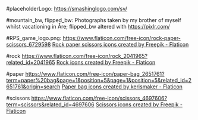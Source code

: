 #placeholderLogo: 
    https://smashinglogo.com/sv/

#mountain_bw, flipped_bw:
    Photographs taken by my brother of myself whilst vacationing in Åre; flipped_bw altered with https://pixlr.com/

#RPS_game_logo.png:
    https://www.flaticon.com/free-icon/rock-paper-scissors_6729598
    <a href="https://www.flaticon.com/free-icons/rock-paper-scissors" title="rock paper scissors icons">Rock paper scissors icons created by Freepik - Flaticon</a>

#rock
    https://www.flaticon.com/free-icon/rock_2041965?related_id=2041965
    <a href="https://www.flaticon.com/free-icons/rock" title="rock icons">Rock icons created by Freepik - Flaticon</a>

#paper
    https://www.flaticon.com/free-icon/paper-bag_2651761?term=paper%20bag&page=1&position=5&page=1&position=5&related_id=2651761&origin=search
    <a href="https://www.flaticon.com/free-icons/paper-bag" title="paper bag icons">Paper bag icons created by kerismaker - Flaticon</a>

#scissors
    https://www.flaticon.com/free-icon/scissors_4697606?term=scissors&related_id=4697606
    <a href="https://www.flaticon.com/free-icons/scissors" title="scissors icons">Scissors icons created by Freepik - Flaticon</a>
